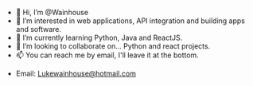 - 👋 Hi, I’m @Wainhouse
- 👀 I’m interested in web applications, API integration and building apps and software. 
- 🌱 I’m currently learning Python, Java and ReactJS.
- 💞️ I’m looking to collaborate on... Python and react projects.
- 📫 You can reach me by email, I'll leave it at the bottom.

<!---
Wainhouse/Wainhouse is a ✨ special ✨ repository because its `README.md` (this file) appears on your GitHub profile.
You can click the Preview link to take a look at your changes.
--->
 - Email: Lukewainhouse@hotmail.com
